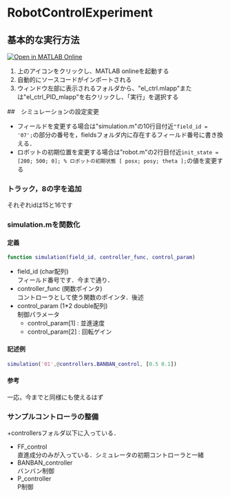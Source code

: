 # RobotControlExperiment
## 基本的な実行方法
[![Open in MATLAB Online](https://www.mathworks.com/images/responsive/global/open-in-matlab-online.svg)](https://matlab.mathworks.com/open/github/v1?repo=MATLAB-TA/MOOC2024-LineTrace)
1. 上のアイコンをクリックし、MATLAB onlineを起動する
2. 自動的にソースコードがインポートされる
3. ウィンドウ左部に表示されるフォルダから、"el_ctrl.mlapp"または"el_ctrl_PID_mlapp"を右クリックし、「実行」を選択する

##　シミュレーションの設定変更
- フィールドを変更する場合は"simulation.m"の10行目付近```"field_id = '07';```の部分の番号を，fieldsフォルダ内に存在するフィールド番号に書き換える．
- ロボットの初期位置を変更する場合は"robot.m"の2行目付近```init_state = [200; 500; 0]; % ロボットの初期状態 [ posx; posy; theta ];```の値を変更する


### トラック，8の字を追加
それぞれidは15と16です

### simulation.mを関数化
#### 定義
```MATLAB
function simulation(field_id, controller_func, control_param)
```
- field_id (char配列)<br>
フィールド番号です．今まで通り．
- controller_func (関数ポインタ)<br>
コントローラとして使う関数のポインタ．後述
- control_param (1*2 double配列)<br>
制御パラメータ
  - control_param[1] : 並進速度
  - control_param[2] : 回転ゲイン
#### 記述例
```MATLAB
simulation('01',@controllers.BANBAN_control, [0.5 0.1])
```
#### 参考
一応，今までと同様にも使えるはず

### サンプルコントローラの整備
+controllersフォルダ以下に入っている．
- FF_control<br>
直進成分のみが入っている．シミュレータの初期コントローラと一緒
- BANBAN_controller<br>
バンバン制御
- P_controller<br>
P制御
